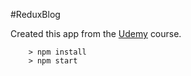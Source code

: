 #ReduxBlog

Created this app from the [Udemy](https://www.udemy.com/react-redux/) course.

```
	> npm install
	> npm start
```
